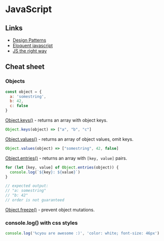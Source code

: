 # JavaScript

## Links

- [Design Patterns](https://addyosmani.com/resources/essentialjsdesignpatterns/book/#designpatternstructure)
- [Eloquent javascript](https://eloquentjavascript.net/02_program_structure.html)
- [JS the right way](http://jstherightway.org/)

## Cheat sheet

### Objects

```js
const object = {
  a: 'somestring',
  b: 42,
  c: false
}
```

[Object.keys()](https://developer.mozilla.org/en-US/docs/Web/JavaScript/Reference/Global_Objects/Object/keys) - returns an array with object keys.

```js
Object.keys(object) => ["a", "b", "c"]
```

[Object.values()](https://developer.mozilla.org/en-US/docs/Web/JavaScript/Reference/Global_Objects/Object/values) - returns an array of object values, omit keys.

```js
Object.values(object) => ["somestring", 42, false]
```

[Object.entries()](https://developer.mozilla.org/en-US/docs/Web/JavaScript/Reference/Global_Objects/Object/entries) - returns an array with `[key, value]` pairs.

```js
for (let [key, value] of Object.entries(object)) {
  console.log(`${key}: ${value}`)
}

// expected output:
// "a: somestring"
// "b: 42"
// order is not guaranteed
```

[Object.freeze()](https://developer.mozilla.org/en-US/docs/Web/JavaScript/Reference/Global_Objects/Object/freeze) - prevent object mutations.

### console.log() with css styles

```js
console.log('%cyou are awesome :)', 'color: white; font-size: 46px')
```
